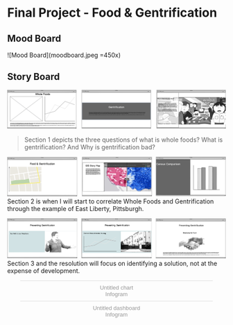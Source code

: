 # Final Project - **Food & Gentrification**

## Mood Board

![Mood Board](moodboard.jpeg =450x)

## Story Board

![Introduction](part1.png)
> Section 1 depicts the three questions of what is whole foods? What is gentrification? And Why is gentrification bad?

![Middle](part2.png)
Section 2 is when I will start to correlate Whole Foods and Gentrification through the example of East Liberty, Pittsburgh. 

![Resolution](part3.png)
Section 3 and the resolution will focus on identifying a solution, not at the expense of development.

<div class="infogram-embed" data-id="9f3badd1-62fd-4afb-83fa-d2587ac94ae5" data-type="interactive" data-title="Untitled chart"></div><script>!function(e,i,n,s){var t="InfogramEmbeds",d=e.getElementsByTagName("script")[0];if(window[t]&&window[t].initialized)window[t].process&&window[t].process();else if(!e.getElementById(n)){var o=e.createElement("script");o.async=1,o.id=n,o.src="https://e.infogram.com/js/dist/embed-loader-min.js",d.parentNode.insertBefore(o,d)}}(document,0,"infogram-async");</script><div style="padding:8px 0;font-family:Arial!important;font-size:13px!important;line-height:15px!important;text-align:center;border-top:1px solid #dadada;margin:0 30px"><a href="https://infogram.com/9f3badd1-62fd-4afb-83fa-d2587ac94ae5" style="color:#989898!important;text-decoration:none!important;" target="_blank">Untitled chart</a><br><a href="https://infogram.com" style="color:#989898!important;text-decoration:none!important;" target="_blank" rel="nofollow">Infogram</a></div>

<div class="infogram-embed" data-id="13c46e15-8ac6-4677-b5d7-cb44040cc6dc" data-type="interactive" data-title="Untitled dashboard"></div><script>!function(e,i,n,s){var t="InfogramEmbeds",d=e.getElementsByTagName("script")[0];if(window[t]&&window[t].initialized)window[t].process&&window[t].process();else if(!e.getElementById(n)){var o=e.createElement("script");o.async=1,o.id=n,o.src="https://e.infogram.com/js/dist/embed-loader-min.js",d.parentNode.insertBefore(o,d)}}(document,0,"infogram-async");</script><div style="padding:8px 0;font-family:Arial!important;font-size:13px!important;line-height:15px!important;text-align:center;border-top:1px solid #dadada;margin:0 30px"><a href="https://infogram.com/13c46e15-8ac6-4677-b5d7-cb44040cc6dc" style="color:#989898!important;text-decoration:none!important;" target="_blank">Untitled dashboard</a><br><a href="https://infogram.com" style="color:#989898!important;text-decoration:none!important;" target="_blank" rel="nofollow">Infogram</a></div>

